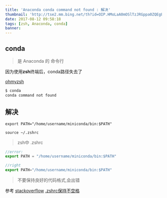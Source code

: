```yaml
---
title: 'Anaconda conda command not found : 解决'
thumbnail: 'http://tse2.mm.bing.net/th?id=OIP.HMoLaA0mOSlTzJRGppa0ZQEgEs&pid=15.1'
date: 2017-08-12 09:58:18
tags: [zsh, Anaconda, conda]
banner:
---
```


## conda

>是 Anaconda 的 命令行

因为使用**zsh**终端后，conda路径失去了

[ohmyzsh](https://github.com/robbyrussell/oh-my-zsh)

``` bash
$ conda
conda command not found
```

## 解决

```
export PATH="/home/username/miniconda/bin:$PATH"

source ~/.zshrc
```

> zsh中 .zshrc
``` js
//error:
export PATH = "/home/username/miniconda/bin:$PATH"

//right
export PATH="/home/username/miniconda/bin:$PATH"

```
> 不要保持良好的代码格式,会出错

参考
[stackoverflow](https://stackoverflow.com/questions/35246386/conda-command-not-found)
[.zshrc保持不空格](https://itsfoss.com/solve-zsh-bad-assignment/)
